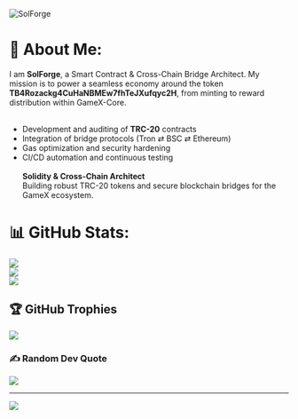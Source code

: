 ![SolForge](https://github.com/user-attachments/assets/6382d1a6-a39b-4f18-b05d-3daed1c332dc)

# 💫 About Me:
I am **SolForge**, a Smart Contract & Cross-Chain Bridge Architect. My mission is to power a seamless economy around the token **TB4Rozackg4CuHaNBMEw7fhTeJXufqyc2H**, from minting to reward distribution within GameX-Core.<br><br>
- Development and auditing of **TRC-20** contracts  <br>
- Integration of bridge protocols (Tron ⇄ BSC ⇄ Ethereum)  <br>
- Gas optimization and security hardening  <br>
- CI/CD automation and continuous testing<br><br>
**Solidity & Cross-Chain Architect**  <br>
Building robust TRC-20 tokens and secure blockchain bridges for the GameX ecosystem.


# 📊 GitHub Stats:
![](https://github-readme-stats.vercel.app/api?username=solforge-tetnet&theme=blue-green&hide_border=false&include_all_commits=true&count_private=true)<br/>
![](https://nirzak-streak-stats.vercel.app/?user=solforge-tetnet&theme=blue-green&hide_border=false)<br/>
![](https://github-readme-stats.vercel.app/api/top-langs/?username=solforge-tetnet&theme=blue-green&hide_border=false&include_all_commits=true&count_private=true&layout=compact)

## 🏆 GitHub Trophies
![](https://github-profile-trophy.vercel.app/?username=solforge-tetnet&theme=radical&no-frame=false&no-bg=true&margin-w=4)

### ✍️ Random Dev Quote
![](https://quotes-github-readme.vercel.app/api?type=horizontal&theme=radical)

---
[![](https://visitcount.itsvg.in/api?id=solforge-tetnet&icon=0&color=0)](https://visitcount.itsvg.in)

